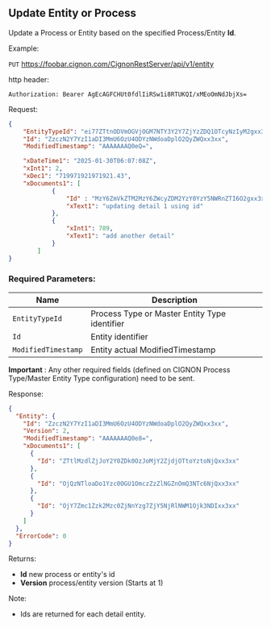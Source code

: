 ## Update Entity or Process

Update a Process or Entity based on the specified Process/Entity **Id**.

Example:

`PUT` https://foobar.cignon.com/CignonRestServer/api/v1/entity

http header:
```
Authorization: Bearer AgEcAGFCHUt0fdlIiRSw1i8RTUKQI/xMEoOmNdJbjXs=
```
Request:
```json
{
    "EntityTypeId": "ei77ZTtnODVmOGVjOGM7NTY3Y2Y7ZjYzZDQ1OTcyNzIyM2gxx3xx",
    "Id": "ZzczN2Y7YzI1aDI3MmU6OzU4ODYzNWdoaDplO2QyZWQxx3xx",
    "ModifiedTimestamp": "AAAAAAAQ0eQ=",

    "xDateTime1": "2025-01-30T06:07:08Z",
    "xInt1": 2,
    "xDec1": "719971921971921.43",
    "xDocuments1": [
            {
                "Id" : "MzY6ZmVkZTM2MzY6ZWcyZDM2YzY0YzY5NWRnZTI6O2gxx3xx",
                "xText1": "updating detail 1 using id"
            },
            {
                "xInt1": 789,
                "xText1": "add another detail"
            }
        ]
}
```
### Required Parameters:

| Name                 | Description                      |
| -------------------- | ---------------------------------|
| `EntityTypeId`       | Process Type or Master Entity Type identifier |
| `Id` | Entity identifier   |
| `ModifiedTimestamp` | Entity actual ModifiedTimestamp |

**Important** : Any other required fields (defined on CIGNON Process Type/Master Entity Type configuration) need to be sent. 

Response:
```json
{
  "Entity": {
    "Id": "ZzczN2Y7YzI1aDI3MmU6OzU4ODYzNWdoaDplO2QyZWQxx3xx",
    "Version": 2,
    "ModifiedTimestamp": "AAAAAAAQ0e8=",
    "xDocuments1": [
      {
        "Id": "ZTtlMzdlZjJoY2Y0ZDk0OzJoMjY2ZjdjOTtoYztoNjQxx3xx"
      },
      {
        "Id": "OjQzNTloaDo1Yzc0OGU1OmczZzZlNGZnOmQ3NTc6NjQxx3xx"
      },
      {
        "Id": "OjY7Zmc1Zzk2Mzc0ZjNnYzg7ZjY5NjRlNWM1Ojk3NDIxx3xx"
      }
    ]
  },
  "ErrorCode": 0
}
```
Returns:
* **Id** new process or entity's id 
* **Version** process/entity version (Starts at 1)

Note:

* Ids are returned for each detail entity. 
